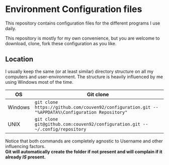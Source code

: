 # Environment Configuration files

This repository contains configuration files for the different programs I use daily.

This repository is mostly for my own convenience, but you are welcome to download, clone, fork these configuration as you like.

## Location

I usually keep the same (or at least similar) directory structure on all my computers and user-environment. The structure is heavily influenced by me using Windows most of the time.

| OS | Git clone |
| - | - |
| Windows | `git clone https://github.com/couven92/configuration.git -- "%APPDATA%\Configuration Repository"` |
| UNIX | `git clone git@github.com:couven92/configuration.git -- ~/.config/repository` |

Notice that both commands are completely agnostic to Username and other influencing factors.  
**Git will automatically create the folder if not present and will complain if it already *IS* present.**
